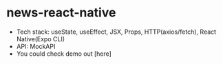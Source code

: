 # news-react-native

- Tech stack: useState, useEffect, JSX, Props, HTTP(axios/fetch), React Native(Expo CLI)
- API: MockAPI
- You could check demo out [here]
